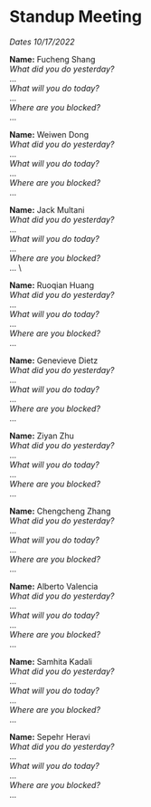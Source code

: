 # Standup Meeting #
*Dates 10/17/2022*

**Name:** Fucheng Shang\
*What did you do yesterday?* \
...                         \
*What will you do today?* \
...                         \
*Where are you blocked?* \
...                         

**Name:** Weiwen Dong\
*What did you do yesterday?* \
...                         \
*What will you do today?* \
...                         \
*Where are you blocked?* \
...                         


**Name:** Jack Multani\
*What did you do yesterday?* \
...                         \
*What will you do today?* \
...                         \
*Where are you blocked?* \
...                         \

**Name:** Ruoqian Huang\
*What did you do yesterday?* \
...                         \
*What will you do today?* \
...                         \
*Where are you blocked?* \
...      

**Name:** Genevieve Dietz\
*What did you do yesterday?* \
...                         \
*What will you do today?* \
...                         \
*Where are you blocked?* \
...    

**Name:** Ziyan Zhu\
*What did you do yesterday?* \
...                         \
*What will you do today?* \
...                         \
*Where are you blocked?* \
...    

**Name:** Chengcheng Zhang\
*What did you do yesterday?* \
...                         \
*What will you do today?* \
...                         \
*Where are you blocked?* \
...    

**Name:** Alberto Valencia\
*What did you do yesterday?* \
...                         \
*What will you do today?* \
...                         \
*Where are you blocked?* \
...    

**Name:** Samhita Kadali\
*What did you do yesterday?* \
...                         \
*What will you do today?* \
...                         \
*Where are you blocked?* \
...    

**Name:** Sepehr Heravi\
*What did you do yesterday?* \
...                         \
*What will you do today?* \
...                         \
*Where are you blocked?* \
...    

